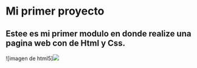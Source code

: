 # Mi primer proyecto  
## Estee es mi primer  modulo en donde realize una pagina web con  de Html y Css.

![imagen de html5]<img src="https://cdn.jsdelivr.net/gh/devicons/devicon/icons/adonisjs/adonisjs-original.svg" />


